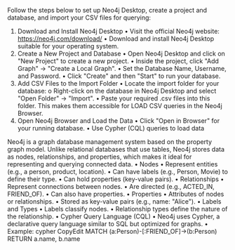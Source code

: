 Follow the steps below to set up Neo4j Desktop, create a project and database, and import your CSV files for querying:

1. Download and Install Neo4j Desktop
   • Visit the official Neo4j website: https://neo4j.com/download/
   • Download and install Neo4j Desktop suitable for your operating system.
2. Create a New Project and Database
   • Open Neo4j Desktop and click on "New Project" to create a new project.
   • Inside the project, click "Add Graph" → "Create a Local Graph".
   • Set the Database Name, Username, and Password.
   • Click "Create" and then "Start" to run your database.
3. Add CSV Files to the Import Folder
   • Locate the import folder for your database:
   o Right-click on the database in Neo4j Desktop and select "Open Folder" → "Import".
   • Paste your required .csv files into this folder. This makes them accessible for LOAD CSV queries in the Neo4j Browser.
4. Open Neo4j Browser and Load the Data
   • Click "Open in Browser" for your running database.
   • Use Cypher (CQL) queries to load data

Neo4j is a graph database management system based on the property graph model. Unlike relational databases that use tables, Neo4j stores data as nodes, relationships, and properties, which makes it ideal for representing and querying connected data.
• Nodes
• Represent entities (e.g., a person, product, location).
• Can have labels (e.g., Person, Movie) to define their type.
• Can hold properties (key-value pairs).
• Relationships
• Represent connections between nodes.
• Are directed (e.g., ACTED_IN, FRIEND_OF).
• Can also have properties.
• Properties
• Attributes of nodes or relationships.
• Stored as key-value pairs (e.g., name: "Alice").
• Labels and Types
• Labels classify nodes.
• Relationship types define the nature of the relationship.
• Cypher Query Language (CQL)
• Neo4j uses Cypher, a declarative query language similar to SQL but optimized for graphs.
• Example:
cypher
CopyEdit
MATCH (a:Person)-[:FRIEND_OF]->(b:Person)  
RETURN a.name, b.name
